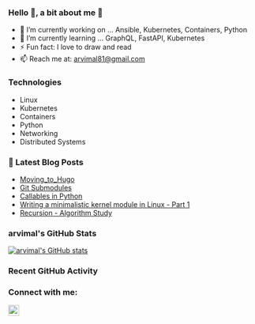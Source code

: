 ### Hello 👋, a bit about me :raising_hand:

- 🔭 I’m currently working on ... Ansible, Kubernetes, Containers, Python
- 🌱 I’m currently learning ... GraphQL, FastAPI, Kubernetes
- ⚡ Fun fact: I love to draw and read 
- 📫 Reach me at: arvimal81@gmail.com

### Technologies

- Linux
- Kubernetes
- Containers
- Python
- Networking
- Distributed Systems

### 📕 Latest Blog Posts

<!-- BLOG-POST-LIST:START -->
- [Moving_to_Hugo](https://arvimal.github.io/posts/2021/05/moving_to_hugo/)
- [Git Submodules](https://arvimal.github.io/posts/2021/05/git-submodules/)
- [Callables in Python](https://arvimal.github.io/posts/2017/08/2017-08-09-callables-in-python/)
- [Writing a minimalistic kernel module in Linux - Part 1](https://arvimal.github.io/posts/2017/07/2017-07-27-writing-a-minimalistic-kernel-module-in-linux-part-1/)
- [Recursion - Algorithm Study](https://arvimal.github.io/posts/2017/06/2017-06-27-recursion-algorithm-study/)
<!-- BLOG-POST-LIST:END -->

### arvimal's GitHub Stats
[![arvimal's GitHub stats](https://github-readme-stats.vercel.app/api?username=arvimal&show_icons=true)](https://github.com/anuraghazra/github-readme-stats)

### Recent GitHub Activity
<!--START_SECTION:activity-->
<!--END_SECTION:activity-->

### Connect with me:
[<img align="left" alt="arvimal | LinkedIn" width="22px" src="https://cdn.jsdelivr.net/npm/simple-icons@v3/icons/linkedin.svg" />][linkedin]


<br />

[website]: https://arvimal.github.io
[linkedin]: https://linkedin.com/in/arvimal